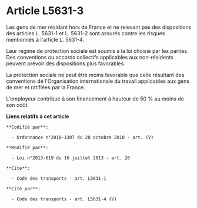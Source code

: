# Article L5631-3

Les gens de mer résidant hors de France et ne relevant pas des dispositions des articles L. 5631-1 et L. 5631-2 sont assurés
contre les risques mentionnés à l'article L. 5631-4. 

Leur régime de protection sociale est soumis à la loi choisie par les parties. Des conventions ou accords collectifs
applicables aux non-résidents peuvent prévoir des dispositions plus favorables. 

La protection sociale ne peut être moins favorable que celle résultant des conventions de l'Organisation internationale du
travail applicables aux gens de mer et ratifiées par la France. 

L'employeur contribue à son financement à hauteur de 50 % au moins de son coût.

**Liens relatifs à cet article**

	**Codifié par**:

	  - Ordonnance n°2010-1307 du 28 octobre 2010 - art. (V)

	**Modifié par**:

	  - Loi n°2013-619 du 16 juillet 2013 - art. 28

	**Cite**:

	  - Code des transports - art. L5631-1

	**Cité par**:

	  - Code des transports - art. L5631-4 (V)

